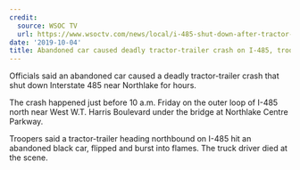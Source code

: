 ```yaml
---
credit:
  source: WSOC TV
  url: https://www.wsoctv.com/news/local/i-485-shut-down-after-tractor-trailer-crashes-catches-fire-near-northlake/993538983
date: '2019-10-04'
title: Abandoned car caused deadly tractor-trailer crash on I-485, troopers say
---
```



Officials said an abandoned car caused a deadly tractor-trailer crash that shut down Interstate 485 near Northlake for hours.

The crash happened just before 10 a.m. Friday on the outer loop of I-485 north near West W.T. Harris Boulevard under the bridge at Northlake Centre Parkway.

Troopers said a tractor-trailer heading northbound on I-485 hit an abandoned black car, flipped and burst into flames. The truck driver died at the scene.